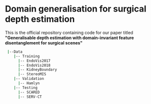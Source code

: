 # Domain generalisation for surgical depth estimation
This is the official repository containing code for our paper titled **"Generalisable depth estimation with domain-invariant feature disentanglement for surgical scenes"**


```sh
 |--Data
    |-- Training
      |-- EndoVis2017
      |-- EndoVis2018
      |-- KidneyBoundary
      |-- StereoMIS
    |-- Validation
      |-- Hamlyn
    |-- Testing
      |-- SCARED
      |-- SERV-CT
            
   ```

